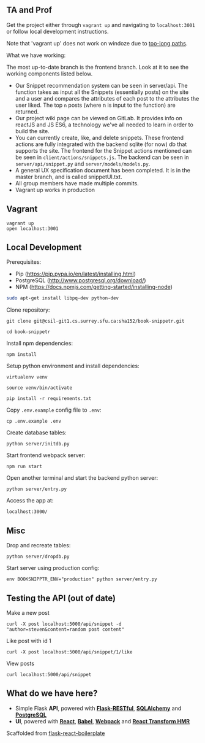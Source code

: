## TA and Prof

Get the project either through `vagrant up` and navigating to `localhost:3001` or follow local development instructions.

Note that 'vagrant up' does not work on windoze due to [too-long paths](https://harvsworld.com/2015/how-to-fix-npm-install-errors-on-vagrant-on-windows-because-the-paths-are-too-long/).

What we have working:

The most up-to-date branch is the frontend branch. Look at it to see the working components listed below.

- Our Snippet recommendation system can be seen in server/api. The function
  takes as input all the Snippets (essentially posts) on the site and a user
  and compares the attributes of each post to the attributes the user liked.
  The top `n` posts (where n is input to the function) are returned.
- Our project wiki page can be viewed on GitLab. It provides info on reactJS
  and JS ES6, a technology we've all needed to learn in order to build the
  site.
- You can currently create, like, and delete snippets. These frontend actions
  are fully integrated with the backend sqlite (for now) db that supports the
  site. The frontend for the Snippet actions mentioned can be seen in
  `client/actions/snippets.js`. The backend can be seen in
  `server/api/snippet.py` and `server/models/models.py`.
- A general UX specification document has been completed. It is in the master
  branch, and is called snippetUI.txt.
- All group members have made multiple commits.
- Vagrant up works in production

## Vagrant

```
vagrant up
open localhost:3001
```

## Local Development


Prerequisites:

- Pip (https://pip.pypa.io/en/latest/installing.html)
- PostgreSQL (http://www.postgresql.org/download/)
- NPM (https://docs.npmjs.com/getting-started/installing-node)

```bash
sudo apt-get install libpq-dev python-dev
```

Clone repository:

```
git clone git@csil-git1.cs.surrey.sfu.ca:sha152/book-snippetr.git

cd book-snippetr
```

Install npm dependencies:

```
npm install
```

Setup python environment and install dependencies:

```
virtualenv venv

source venv/bin/activate

pip install -r requirements.txt
```

Copy `.env.example` config file to `.env`:

```
cp .env.example .env
```

Create database tables:

```
python server/initdb.py
```

Start frontend webpack server:

```
npm run start

```

Open another terminal and start the backend python server:

```
python server/entry.py

```

Access the app at:

```
localhost:3000/
```

## Misc

Drop and recreate tables:

```
python server/dropdb.py
````

Start server using production config:

```
env BOOKSNIPPTR_ENV="production" python server/entry.py
```

## Testing the API (out of date)

Make a new post

```
curl -X post localhost:5000/api/snippet -d "author=steven&content=random post content"
```

Like post with id 1
```
curl -X post localhost:5000/api/snippet/1/like

```

View posts
```
curl localhost:5000/api/snippet

```

## What do we have here?

- Simple Flask **API**, powered with [**Flask-RESTful**](https://flask-restful.readthedocs.org/en/0.3.3/), [**SQLAlchemy**](http://www.sqlalchemy.org/) and [**PostgreSQL**](http://www.postgresql.org/)
- **UI**, powered with [**React**](http://facebook.github.io/react/), [**Babel**](https://babeljs.io/), [**Webpack**](http://webpack.github.io/) and [**React Transform HMR**](https://github.com/gaearon/react-transform-hmr)

Scaffolded from [flask-react-boilerplate](https://github.com/alexkuz/flask-react-boilerplate)
